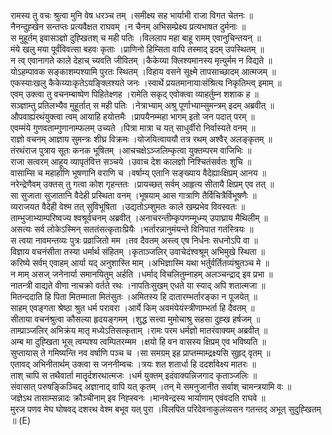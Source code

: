 

  
रामस्य तु वचः श्रुत्वा मुनि वेष धरञ्च तम् ।समीक्ष्य सह भार्याभी राजा विगत चेतनः  ॥   
नैनन्दुह्खेन सन्तप्तः प्रत्यवैक्षत राघवम् ।न चैनम् अभिसम्प्रेक्ष्य प्रत्यभाषत दुर्मनाः  ॥   
स मुहूर्तम् इवासञ्ज्ञो दुह्खितश् च मही पतिः ।विललाप महा बाहू रामम् एवानुचिन्तयन्  ॥   
मंये खलु मया पूर्वंविवत्सा बहवः कृताः ।प्राणिनो हिम्सिता वापि तस्माद् इदम् उपस्थितम्  ॥   
न त्व् एवानागते काले देहाच् च्यवति जीवितम् ।कैकेय्या क्लिश्यमानस्य मृत्युर्मम न विद्यते  ॥   
योऽहम्पावक सङ्काशम्पश्यामि पुरतः स्थितम् ।विहाय वसने सूक्ष्मे तापसाच्छादम् आत्मजम्  ॥   
एकस्याःखलु कैकेय्याःकृतेऽयङ्क्लिश्यते जनः ।स्वार्थे प्रयतमानायाःसंश्रित्य निकृतिम्त्व् इमाम्  ॥   
एवम् उक्त्वा तु वचनम्बाष्पेण पिहितेक्ष्णह ।रामेति सकृद् एवोक्त्वा व्याहर्तुम्न शशाक ह  ॥   
सञ्ज्ञाम्तु प्रतिलभ्यैव मुहूर्तात् स मही पतिः ।नेत्राभ्याम् अश्रु पूर्णाभ्याम्सुमन्त्रम् इदम् अब्रवीत्  ॥   
औपवाह्यंरथंयुक्त्वा त्वम् आयाहि हयोत्तमैः ।प्रापयैनम्महा भागम् इतो जन पदात् परम्  ॥   
एवम्मंये गुणवताम्गुणानाम्फलम् उच्यते ।पित्रा मात्रा च यत् साधुर्वीरो निर्वास्यते वनम्  ॥   
राज्ञो वचनम् आज्ञाय सुमन्त्रः शीघ्र विक्रमः ।योजयित्वाययौ तत्र रथम् अश्वैर् अलङ्कृतम्  ॥   
तंरथंराज पुत्राय सूतः कनक भूषितम् ।आचचक्षेऽञ्जलिम्कृत्वा युक्तम्परम वाजिभिः  ॥   
राजा सत्वरम् आहूय व्यापृतंवित्त सञ्चये ।उवाच देश कालज्ञो निश्चितंसर्वतः शुचि  ॥   
वासाम्सि च महार्हाणि भूषणानि वराणि च ।वर्षाम्य् एतानि सङ्ख्याय वैदेह्याःक्षिप्रम् आनय  ॥   
नरेन्द्रेणैवम् उक्तस् तु गत्वा कोश गृहन्ततः ।प्रायच्छत् सर्वम् आहृत्य सीतायै क्षिप्रम् एव तत्  ॥   
सा सुजाता सुजातानि वैदेही प्रस्थिता वनम् ।भूषयाम् आस गात्राणि तैर्विचित्रैर्विभूषणैः  ॥   
व्यराजयत वैदेही वेश्म तत् सुविभूषिता ।उद्यतोऽम्शुमतः काले खम्प्रभेव विवस्वतः  ॥   
ताम्भुजाभ्याम्परिष्वज्य श्वश्रूर्वचनम् अब्रवीत् ।अनाचरन्तीम्कृपणम्मूध्म्य् उपाघ्राय मैथिलीम्  ॥   
असत्यः सर्व लोकेऽस्मिन् सततंसत्कृताःप्रियैः ।भर्तारन्नानुमंयन्ते विनिपात गतंस्त्रियः  ॥   
स त्वया नावमन्तव्यः पुत्रः प्रव्राजितो मम ।तव दैवतम् अस्त्व् एष निर्धनः सधनोऽपि वा  ॥   
विज्ञाय वचनंसीता तस्या धर्मार्थ संहितम् ।कृताञ्जलिर् उवाचेदंश्वश्रूम् अभिमुखे स्थिता  ॥   
करिष्ये सर्वम् एवाहम् आर्या यद् अनुशास्ति माम् ।अभिज्ञास्मि यथा भर्तुर्वर्तितव्यंश्रुतञ्च मे  ॥   
न माम् असज् जनेनार्या समानयितुम् अर्हति ।धर्माद् विचलितुम्नाहम् अलञ्चन्द्राद् इव प्रभा  ॥   
नातन्त्री वाद्यते वीणा नाचक्रो वर्तते रथः ।नापतिःसुखम् एधते या स्याद् अपि शतात्मजा  ॥   
मितन्ददाति हि पिता मितम्माता मितंसुतः ।अमितस्य हि दातारम्भर्तारङ्का न पूजयेत्  ॥   
साहम् एवङ्गता श्रेष्ठा श्रुत धर्म परावरा ।आर्ये किम् अवमंयेयंस्त्रीणाम्भर्ता हि दैवतम्  ॥   
सीताया वचनंश्रुत्वा कौसल्या हृदयङ्गमम् ।शुद्ध सत्त्वा मुमोचाश्रु सहसा दुह्ख हर्षजम्  ॥   
ताम्प्राञ्जलिर् अभिक्रंय मातृ मध्येऽतिसत्कृताम् ।रामः परम धर्मज्ञो मातरंवाक्यम् अब्रवीत्  ॥   
अम्ब मा दुह्खिता भूस् त्वम्पश्य त्वम्पितरम्मम ।क्षयो हि वन वासस्य क्षिप्रम् एव भविष्यति  ॥   
सुप्तायास् ते गमिष्यन्ति नव वर्षाणि पञ्च च ।सा समग्रम् इह प्राप्तम्माम्द्रक्ष्यसि सुहृद् वृतम्  ॥   
एतावद् अभिनीतार्थम् उक्त्वा स जननीम्वचः ।त्रयः शत शतार्धा हि ददर्शावेक्ष्य मातरः  ॥   
ताश् चापि स तथैवार्ता मातॄर्दशरथात्मजः ।धर्म युक्तम् इदंवाक्यन्निजगाद कृताञ्जलिः  ॥   
संवासात् परुषङ्किञ्चिद् अज्ञानाद् वापि यत् कृतम् ।तन् मे समनुजानीत सर्वाश् चामन्त्रयामि वः  ॥   
जज्ञेऽथ तासाम्सन्नादः क्रौञ्चीनाम् इव निह्स्वनः ।मानवेन्द्रस्य भार्याणाम् एवंवदति राघवे  ॥   
मुरज पणव मेघ घोषवद् दशरथ वेश्म बभूव यत् पुरा ।विलपित परिदेवनाकुलंव्यसन गतन्तद् अभूत् सुदुह्खितम्  ॥ (E)  
